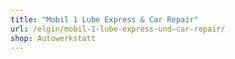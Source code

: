 ```yaml
---
title: "Mobil 1 Lube Express & Car Repair"
url: /elgin/mobil-1-lube-express-und-car-repair/
shop: Autowerkstatt
---
```


